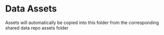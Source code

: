 # Data Assets
Assets will automatically be copied into this folder from the corresponding shared data repo assets folder